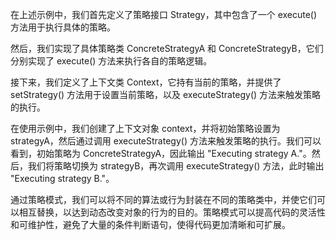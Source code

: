 
在上述示例中，我们首先定义了策略接口 Strategy，其中包含了一个 execute() 方法用于执行具体的策略。

然后，我们实现了具体策略类 ConcreteStrategyA 和 ConcreteStrategyB，它们分别实现了 execute() 方法来执行各自的策略逻辑。

接下来，我们定义了上下文类 Context，它持有当前的策略，并提供了 setStrategy() 方法用于设置当前策略，以及 executeStrategy() 方法来触发策略的执行。

在使用示例中，我们创建了上下文对象 context，并将初始策略设置为 strategyA，然后通过调用 executeStrategy() 方法来触发策略的执行。我们可以看到，初始策略为 ConcreteStrategyA，因此输出 "Executing strategy A."。然后，我们将策略切换为 strategyB，再次调用 executeStrategy() 方法，此时输出 "Executing strategy B."。

通过策略模式，我们可以将不同的算法或行为封装在不同的策略类中，并使它们可以相互替换，以达到动态改变对象的行为的目的。策略模式可以提高代码的灵活性和可维护性，避免了大量的条件判断语句，使得代码更加清晰和可扩展。
